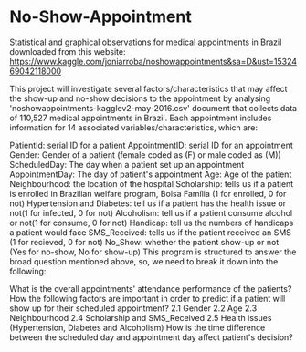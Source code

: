 # No-Show-Appointment
Statistical and graphical observations for medical appointments in Brazil downloaded from this website: https://www.kaggle.com/joniarroba/noshowappointments&sa=D&ust=1532469042118000

This project will investigate several factors/characteristics that may affect the show-up and no-show decisions to the appointment by analysing 'noshowappointments-kagglev2-may-2016.csv' document that collects data of 110,527 medical appointments in Brazil. Each appointment includes information for 14 associated variables/characteristics, which are:

PatientId: serial ID for a patient
AppointmentID: serial ID for an appointment
Gender: Gender of a patient (female coded as (F) or male coded as (M))
ScheduledDay: The day when a patient set up an appointment
AppointmentDay: The day of patient's appointment
Age: Age of the patient
Neighbourhood: the location of the hospital
Scholarship: tells us if a patient is enrolled in Brazilian welfare program, Bolsa Família (1 for enrolled, 0 for not)
Hypertension and Diabetes: tell us if a patient has the health issue or not(1 for infected, 0 for not)
Alcoholism: tell us if a patient consume alcohol or not(1 for consume, 0 for not)
Handicap: tell us the numbers of handicaps a patient would face
SMS_Received: tells us if the patient received an SMS (1 for recieved, 0 for not)
No_Show: whether the patient show-up or not (Yes for no-show, No for show-up)
This program is structured to answer the broad question mentioned above, so, we need to break it down into the following:

What is the overall appointments' attendance performance of the patients?
How the following factors are important in order to predict if a patient will show up for their scheduled appointment?
2.1 Gender
2.2 Age
2.3 Neighbourhood
2.4 Scholarship and SMS_Received
2.5 Health issues (Hypertension, Diabetes and Alcoholism)
How is the time difference between the scheduled day and appointment day affect patient's decision?
